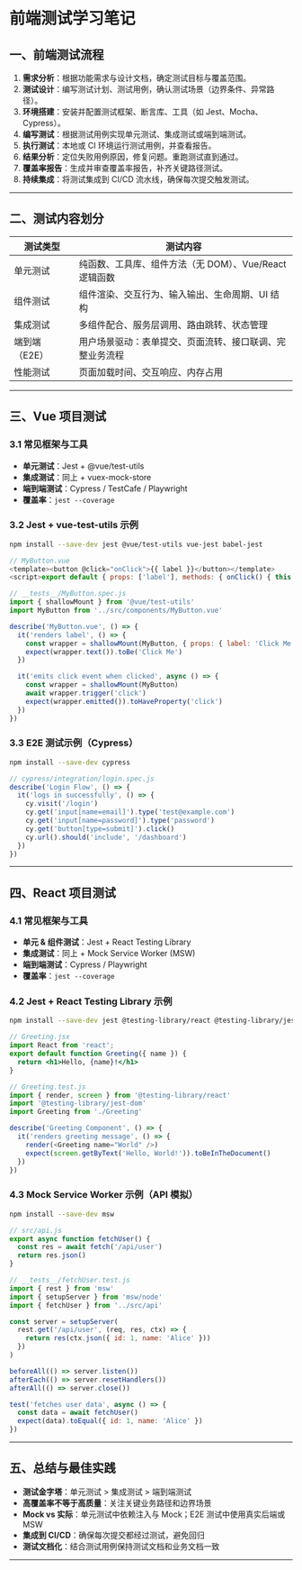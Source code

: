 # 前端测试学习笔记



## 一、前端测试流程

1. **需求分析**：根据功能需求与设计文档，确定测试目标与覆盖范围。
2. **测试设计**：编写测试计划、测试用例，确认测试场景（边界条件、异常路径）。
3. **环境搭建**：安装并配置测试框架、断言库、工具（如 Jest、Mocha、Cypress）。
4. **编写测试**：根据测试用例实现单元测试、集成测试或端到端测试。
5. **执行测试**：本地或 CI 环境运行测试用例，并查看报告。
6. **结果分析**：定位失败用例原因，修复问题。重跑测试直到通过。
7. **覆盖率报告**：生成并审查覆盖率报告，补齐关键路径测试。
8. **持续集成**：将测试集成到 CI/CD 流水线，确保每次提交触发测试。

---

## 二、测试内容划分

| 测试类型       | 测试内容                                                      |
|--------------|--------------------------------------------------------------|
| 单元测试       | 纯函数、工具库、组件方法（无 DOM）、Vue/React 逻辑函数          |
| 组件测试       | 组件渲染、交互行为、输入输出、生命周期、UI 结构                |
| 集成测试       | 多组件配合、服务层调用、路由跳转、状态管理                     |
| 端到端（E2E） | 用户场景驱动：表单提交、页面流转、接口联调、完整业务流程         |
| 性能测试       | 页面加载时间、交互响应、内存占用                               |

---

## 三、Vue 项目测试

### 3.1 常见框架与工具
- **单元测试**：Jest + @vue/test-utils
- **集成测试**：同上 + vuex-mock-store
- **端到端测试**：Cypress / TestCafe / Playwright
- **覆盖率**：`jest --coverage`

### 3.2 Jest + vue-test-utils 示例

```bash
npm install --save-dev jest @vue/test-utils vue-jest babel-jest
```

```js
// MyButton.vue
<template><button @click="onClick">{{ label }}</button></template>
<script>export default { props: ['label'], methods: { onClick() { this.$emit('click') } } }</script>
```

```js
// __tests__/MyButton.spec.js
import { shallowMount } from '@vue/test-utils'
import MyButton from '../src/components/MyButton.vue'

describe('MyButton.vue', () => {
  it('renders label', () => {
    const wrapper = shallowMount(MyButton, { props: { label: 'Click Me' } })
    expect(wrapper.text()).toBe('Click Me')
  })

  it('emits click event when clicked', async () => {
    const wrapper = shallowMount(MyButton)
    await wrapper.trigger('click')
    expect(wrapper.emitted()).toHaveProperty('click')
  })
})
```

### 3.3 E2E 测试示例（Cypress）

```bash
npm install --save-dev cypress
```

```js
// cypress/integration/login.spec.js
describe('Login Flow', () => {
  it('logs in successfully', () => {
    cy.visit('/login')
    cy.get('input[name=email]').type('test@example.com')
    cy.get('input[name=password]').type('password')
    cy.get('button[type=submit]').click()
    cy.url().should('include', '/dashboard')
  })
})
```

---

## 四、React 项目测试

### 4.1 常见框架与工具
- **单元 & 组件测试**：Jest + React Testing Library
- **集成测试**：同上 + Mock Service Worker (MSW)
- **端到端测试**：Cypress / Playwright
- **覆盖率**：`jest --coverage`

### 4.2 Jest + React Testing Library 示例

```bash
npm install --save-dev jest @testing-library/react @testing-library/jest-dom babel-jest
```

```jsx
// Greeting.jsx
import React from 'react';
export default function Greeting({ name }) {
  return <h1>Hello, {name}!</h1>
}
```

```js
// Greeting.test.js
import { render, screen } from '@testing-library/react'
import '@testing-library/jest-dom'
import Greeting from './Greeting'

describe('Greeting Component', () => {
  it('renders greeting message', () => {
    render(<Greeting name="World" />)
    expect(screen.getByText('Hello, World!')).toBeInTheDocument()
  })
})
```

### 4.3 Mock Service Worker 示例（API 模拟）

```bash
npm install --save-dev msw
```

```js
// src/api.js
export async function fetchUser() {
  const res = await fetch('/api/user')
  return res.json()
}
```

```js
// __tests__/fetchUser.test.js
import { rest } from 'msw'
import { setupServer } from 'msw/node'
import { fetchUser } from '../src/api'

const server = setupServer(
  rest.get('/api/user', (req, res, ctx) => {
    return res(ctx.json({ id: 1, name: 'Alice' }))
  })
)

beforeAll(() => server.listen())
afterEach(() => server.resetHandlers())
afterAll(() => server.close())

test('fetches user data', async () => {
  const data = await fetchUser()
  expect(data).toEqual({ id: 1, name: 'Alice' })
})
```

---

## 五、总结与最佳实践

- **测试金字塔**：单元测试 > 集成测试 > 端到端测试
- **高覆盖率不等于高质量**：关注关键业务路径和边界场景
- **Mock vs 实际**：单元测试中依赖注入与 Mock；E2E 测试中使用真实后端或 MSW
- **集成到 CI/CD**：确保每次提交都经过测试，避免回归
- **测试文档化**：结合测试用例保持测试文档和业务文档一致

---
